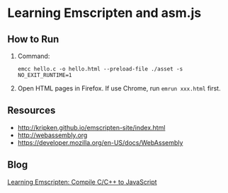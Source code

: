 # Learning Emscripten and asm.js

## How to Run
1. Command:

    ```
    emcc hello.c -o hello.html --preload-file ./asset -s NO_EXIT_RUNTIME=1
    ```
2. Open HTML pages in Firefox. If use Chrome, run ```emrun xxx.html``` first.

## Resources
* http://kripken.github.io/emscripten-site/index.html
* http://webassembly.org
* https://developer.mozilla.org/en-US/docs/WebAssembly

## Blog
[Learning Emscripten: Compile C/C++ to JavaScript][0]

[0]:http://www.codepool.biz/emscripten-compile-cc-javascript.html
